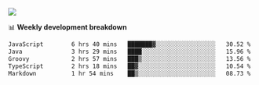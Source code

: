 ![](https://github-readme-stats-v2-three.vercel.app/api/top-langs/?username=akshayxml&theme=dark&hide_border=true&include_all_commits=true&count_private=true&layout=compact&size_weight=0.5&count_weight=0.5&hide=Jupyter%20Notebook%2Cobjective-c%2Cmakefile%2Cc%2Chtml%2Ccss%2Cscss&langs_count=6&exclude_repo=github-readme-stats-v2)

📊 **Weekly development breakdown**
<!--START_SECTION:waka-->

```txt
JavaScript        6 hrs 40 mins   ███████▓░░░░░░░░░░░░░░░░░   30.52 %
Java              3 hrs 29 mins   ████░░░░░░░░░░░░░░░░░░░░░   15.96 %
Groovy            2 hrs 57 mins   ███▒░░░░░░░░░░░░░░░░░░░░░   13.56 %
TypeScript        2 hrs 18 mins   ██▓░░░░░░░░░░░░░░░░░░░░░░   10.54 %
Markdown          1 hr 54 mins    ██▒░░░░░░░░░░░░░░░░░░░░░░   08.73 %
```

<!--END_SECTION:waka-->
